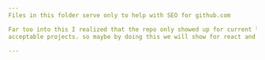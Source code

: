 ```yaml
---
Files in this folder serve only to help with SEO for github.com

Far too into this I realized that the repo only showed up for current languages rather than 
acceptable projects. so maybe by doing this we will show for react and js and etc. 

---
```

